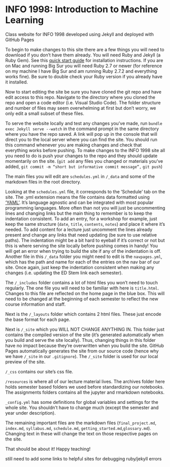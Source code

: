 # INFO 1998: Introduction to Machine Learning


Class website for INFO 1998 developed using Jekyll and deployed with GitHub Pages

To begin to make changes to this site there are a few things you will need to download if you don’t have them already. You will need Ruby and Jekyll (a Ruby Gem). See this [quick start guide](https://jekyllrb.com/docs/installation/) for installation instructions. If you are on Mac and running Big Sur you will need Ruby 2.7 or newer (for reference on my machine I have Big Sur and am running Ruby 2.7.2 and everything works fine). Be sure to double check your Ruby version if you already have it installed. 


Now to start editing the site be sure you have cloned the git repo and have edit access to this repo. Navigate to the directory where you cloned the repo and open a code editor (i.e. Visual Studio Code). The folder structure and number of files may seem overwhelming at first but don’t worry, we only edit a small subset of these files. 

To serve the website locally and test any changes you’ve made, run `bundle exec Jekyll serve --watch` in the command prompt in the same directory where you have the repo saved. A link will pop up in the console that will direct you to the local server where you can find the site. You should run this command whenever you are making changes and check that everything works before pushing. To make changes to the INFO 1998 site all you need to do is push your changes to the repo and they should update momentarily on the site. (`git add` any files you changed or materials you’ve added, `git commit -m “short but informative commit message”,` `git push`)

The main files you will edit are `schedules.yml` in `/_data` and some of the markdown files in the root directory. 

Looking at the `schedules.yml` file, it corresponds to the ‘Schedule’ tab on the site. The .yml extension means the file contains data formatted using [‘YAML’](https://yaml.org/). It’s language agnostic and can be integrated with most popular programming languages. More often than not you will just be uncommenting lines and changing links but the main thing to remember is to keep the indentation consistent. To add an entry, for a workshop for example, just keep the same structure (`date`, `title`, `contents`, `notes`) and place it where it’s needed. 
To add content for a lecture just uncomment the lines already present and change any links that need updating (be sure to use relative paths). The indentation might be a bit hard to eyeball if it’s correct or not but this is where serving the site locally before pushing comes in handy! You will get an error when trying to build the site if any of the indentation is off. 
Another file in this `/_data` folder you might need to edit is the `navpages.yml`, which has the path and name for each of the entries on the nav bar of our site. Once again, just keep the indentation consistent when making any changes (i.e. updating the ED Stem link each semester). 

The `/_includes` folder contains a lot of html files you won’t need to touch regularly. The one file you will need to be familiar with here is `title.html`. Changes to this file are reflected on the home page in the blue box. This will need to be changed at the beginning of each semester to reflect the new course information and staff. 

Next is the `/_layouts` folder which contains 2 html files. These just encode the base format for each page. 

Next is `/_site` which you WILL NOT CHANGE ANYTHING IN. This folder just contains the compiled version of the site (it’s generated automatically when you build and serve the site locally). Thus, changing things in this folder have no impact because they’re overwritten when you build the site. GitHub Pages automatically generates the site from our source code (hence why we have  `/_site` in our `.gitignore`). The `/_site` folder is used for our local preview of the site. 

`/_css` contains our site’s css file. 

`/resources` is where all of our lecture material lives. The archives folder here holds semester based folders we used before standardizing our notebooks. The assignments folders contains all the jupyter and rmarkdown notebooks. 

`_config.yml` has some definitions for global variables and settings for the whole site. You shouldn’t have to change much (except the semester and year under description).

The remaining important files are the markdown files (`final_project.md`, `index.md`, `syllabus.md`, `schedule.md`, `getting_started.md`,`glossary.md`). Changing text in these will change the text on those respective pages on the site. 

That should be about it! Happy teaching!

still need to add some links to helpful sites for debugging ruby/jekyll errors
